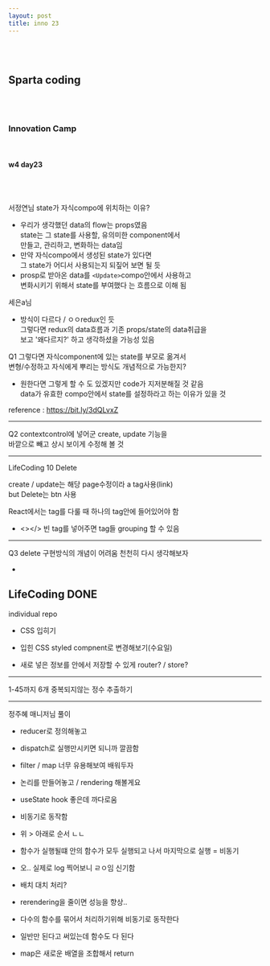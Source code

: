 ```yaml
---
layout: post
title: inno 23
---
```


<br><br>

## Sparta coding

<br><br>

### Innovation Camp

<br>

#### w4 day23

<br><br>

서정연님
state가 자식compo에 위치하는 이유?

- 우리가 생각했던 data의 flow는 props였음<br>
  state는 그 state를 사용할, 유의미한 component에서<br>
  만들고, 관리하고, 변화하는 data임
- 만약 자식compo에서 생성된 state가 있다면<br>
  그 state가 어디서 사용되는지 되짚어 보면 될 듯
- prosp로 받아온 data를 `<Update>`compo안에서 사용하고<br>
  변화시키기 위해서 state를 부여했다 는 흐름으로 이해 됨

세은a님

- 방식이 다르다 / ㅇㅇredux인 듯<br>
  그렇다면 redux의 data흐름과 기존 props/state의 data취급을<br>
  보고 '왜다르지?' 하고 생각하셨을 가능성 있음

Q1 그렇다면 자식component에 있는 state를 부모로 옮겨서<br>
변형/수정하고 자식에게 뿌리는 방식도 개념적으로 가능한지?

- 원한다면 그렇게 할 수 도 있겠지만 code가 지저분해질 것 같음<br>
  data가 유효한 compo안에서 state를 설정하라고 하는 이유가 있을 것

reference : https://bit.ly/3dQLvxZ

---

Q2 contextcontrol에 넣어군 create, update 기능을<br>
바깥으로 빼고 상시 보이게 수정해 볼 것

---

LifeCoding 10 Delete

create / update는 해당 page수정이라 a tag사용(link)<br>
but Delete는 btn 사용

React에서는 tag를 다룰 때 하나의 tag안에 들어있어야 함

- <></> 빈 tag를 넣어주면 tag들 grouping 할 수 있음

---

Q3 delete 구현방식의 개념이 어려움 천천히 다시 생각해보자

-

## LifeCoding DONE

individual repo

- CSS 입히기
- 입힌 CSS styled compnent로 변경해보기(수요일)

- 새로 넣은 정보를 안에서 저장할 수 있게 router? / store?

---

1-45까지 6개 중복되지않는 정수 추출하기

---

정주혜 매니저님 풀이

- reducer로 정의해놓고
- dispatch로 실행만시키면 되니까 깔끔함

- filter / map 너무 유용해보여 배워두자

- 논리를 만들어놓고 / rendering 해볼게요

- useState hook 좋은데 까다로움
- 비동기로 동작함
- 위 > 아래로 순서 ㄴㄴ
- 함수가 실행될떄 안의 함수가 모두 실행되고 나서
  마지막으로 실행 = 비동기
- 오.. 실제로 log 찍어보니 ㄹㅇ임 신기함
- 배치 대치 처리?
- rerendering을 줄이면 성능을 향상..
- 다수의 함수를 묶어서 처리하기위해 비동기로 동작한다
- 일반만 된다고 써있는데 함수도 다 된다

- map은 새로운 배열을 조합해서 return
